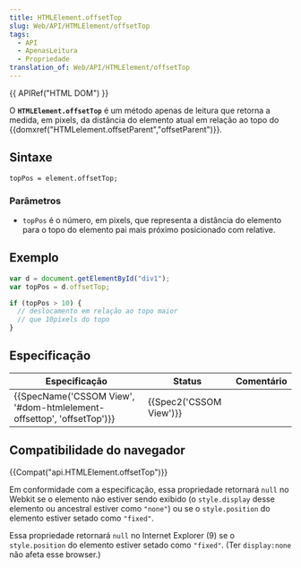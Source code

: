 ```yaml
---
title: HTMLElement.offsetTop
slug: Web/API/HTMLElement/offsetTop
tags:
  - API
  - ApenasLeitura
  - Propriedade
translation_of: Web/API/HTMLElement/offsetTop
---
```

{{ APIRef("HTML DOM") }}

O **`HTMLElement.offsetTop`** é um método apenas de leitura que retorna a medida, em pixels, da distância do elemento atual em relação ao topo do {{domxref("HTMLelement.offsetParent","offsetParent")}}.

## Sintaxe

    topPos = element.offsetTop;

### Parâmetros

- `topPos` é o número, em pixels, que representa a distância do elemento para o topo do elemento pai mais próximo posicionado com relative.

## Exemplo

```js
var d = document.getElementById("div1");
var topPos = d.offsetTop;

if (topPos > 10) {
  // deslocamento em relação ao topo maior
  // que 10pixels do topo
}
```

## Especificação

| Especificação                                                                                | Status                           | Comentário |
| -------------------------------------------------------------------------------------------- | -------------------------------- | ---------- |
| {{SpecName('CSSOM View', '#dom-htmlelement-offsettop', 'offsetTop')}} | {{Spec2('CSSOM View')}} |            |

## Compatibilidade do navegador

{{Compat("api.HTMLElement.offsetTop")}}

Em conformidade com a especificação, essa propriedade retornará `null` no Webkit se o elemento não estiver sendo exibido (o `style.display` desse elemento ou ancestral estiver como `"none"`) ou se o `style.position` do elemento estiver setado como `"fixed"`.

Essa propriedade retornará `null` no Internet Explorer (9) se o `style.position` do elemento estiver setado como `"fixed"`. (Ter `display:none` não afeta esse browser.)
